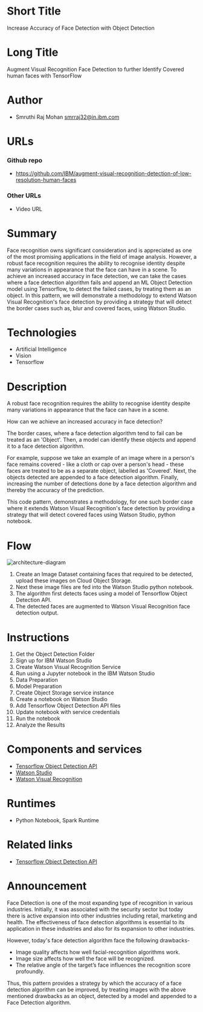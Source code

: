 # Short Title

Increase Accuracy of Face Detection with Object Detection

# Long Title

Augment Visual Recognition Face Detection to further Identify Covered human faces with TensorFlow

# Author

* Smruthi Raj Mohan <smrraj32@in.ibm.com>

# URLs

### Github repo

* https://github.com/IBM/augment-visual-recognition-detection-of-low-resolution-human-faces

### Other URLs

* Video URL

# Summary

Face recognition owns significant consideration and is appreciated as one of the most promising applications in the field of image analysis. However, a robust face recognition requires the ability to recognise identity despite many variations in appearance that the face can have in a scene. To achieve an increased accuracy in face detection, we can take the cases where a face detection algorithm fails and append an ML Object Detection model using Tensorflow, to detect the failed cases, by treating them as an object.
In this pattern, we will demonstrate a methodology to extend Watson Visual Recognition's face detection by providing a strategy that will detect the border cases such as, blur and covered faces, using Watson Studio.

# Technologies

* Artificial Intelligence
* Vision
* Tensorflow

# Description

A robust face recognition requires the ability to recognise identity despite many variations in appearance that the face can have in a scene.

How can we achieve an increased accuracy in face detection?

The border cases, where a face detection algorithm tend to fail can be treated as an 'Object'. Then, a model can identify these objects and append it to a face detection algorithm.

For example, suppose we take an example of an image where in a person's face remains covered - like a cloth or cap over a person's head - these faces are treated to be as a separate object, labelled as 'Covered'. Next, the objects detected are appended to a face detection algorithm. Finally, increasing the number of detections done by a face detection algorithm and thereby the accuracy of the prediction.

This code pattern, demonstrates a methodology, for one such border case where it extends Watson Visual Recognition's face detection by providing a strategy that will detect covered faces using Watson Studio, python notebook.

# Flow

![architecture-diagram](https://github.com/IBM/augment-visual-recognition-detection-of-low-resolution-human-faces/blob/master/doc/source/images/architecture_diagram.png)

1. Create an Image Dataset containing faces that required to be detected, upload these images on Cloud Object Storage.
2. Next these image files are fed into the Watson Studio python notebook.
3. The algorithm first detects faces using a model of Tensorflow Object Detection API.
4. The detected faces are augmented to Watson Visual Recognition face detection output.


# Instructions

1. Get the Object Detection Folder
2. Sign up for IBM Watson Studio
3. Create Watson Visual Recognition Service
4. Run using a Jupyter notebook in the IBM Watson Studio
  1. Data Preparation
  2. Model Preparation
  3. Create Object Storage service instance
  4. Create a notebook on Watson Studio
  5. Add Tensorflow Object Detection API files
  6. Update notebook with service credentials
  7. Run the notebook
5. Analyze the Results

# Components and services

* [Tensorflow Object Detection API](https://github.com/tensorflow/models/tree/master/research/object_detection)
* [Watson Studio](https://www.ibm.com/in-en/marketplace/watson-studio)
*  [Watson Visual Recognition](https://www.ibm.com/watson/services/visual-recognition/)

# Runtimes

* Python Notebook, Spark Runtime


# Related links

* [Tensorflow Object Detection API](https://github.com/tensorflow/models/tree/master/research/object_detection)

# Announcement

Face Detection is one of the most expanding type of recognition in various industries. Initially, it was associated with the security sector but today there is active expansion into other industries including retail, marketing and health. The effectiveness of face detection algorithms is essential to its application in these industries and also for its expansion to other industries.

However, today's face detection algorithm face the following drawbacks-

* Image quality affects how well facial-recognition algorithms work.
* Image size affects how well the face will be recognized.
* The relative angle of the target’s face influences the recognition score profoundly.

Thus, this pattern provides a strategy by which the accuracy of a face detection algorithm can be improved, by treating images with the above mentioned drawbacks as an object, detected by a model and appended to a Face Detection algorithm.
